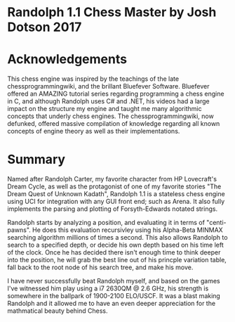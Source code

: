 # Randolph 1.1 Chess Master by Josh Dotson 2017

# Acknowledgements
This chess engine was inspired by the teachings of the late chessprogrammingwiki, and the brillant Bluefever Software. Bluefever offered an AMAZING tutorial series regarding programming a chess engine in C, and although Randolph uses C# and .NET, his videos had a large impact on the structure my engine and taught me many algorithmic concepts that underly chess engines. The chessprogrammingwiki, now defunked, offered massive compilation of knowledge regarding all known concepts of engine theory as well as their implementations. 

# Summary
Named after Randolph Carter, my favorite character from HP Lovecraft's Dream Cycle, as well as the protagonist of one of my favorite stories "The Dream Quest of Unknown Kadath", Randolph 1.1 is a stateless chess engine using UCI for integration with any GUI front end; such as Arena. It also fully implements the parsing and plotting of Forsyth-Edwards notated strings. 

Randolph starts by analyzing a position, and evaluating it in terms of "centi-pawns". He does this evaluation recursivley using his Alpha-Beta MINMAX searching algorithm millions of times a second. This also allows Randolph to search to a specified depth, or decide his own depth based on his time left of the clock. Once he has decided there isn't enough time to think deeper into the position, he will grab the best line out of his princple variation table, fall back to the root node of his search tree, and make his move. 

I have never successfully beat Randolph myself, and based on the games I've witnessed him play using a i7 2630QM @ 2.6 GHz, his strength is somewhere in the ballpark of 1900-2100 ELO/USCF. It was a blast making Randolph and it allowed me to have an even deeper appreciation for the mathmatical beauty behind Chess.
